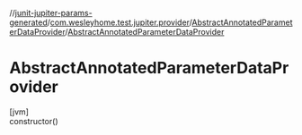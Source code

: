 //[junit-jupiter-params-generated](../../../index.md)/[com.wesleyhome.test.jupiter.provider](../index.md)/[AbstractAnnotatedParameterDataProvider](index.md)/[AbstractAnnotatedParameterDataProvider](-abstract-annotated-parameter-data-provider.md)

# AbstractAnnotatedParameterDataProvider

[jvm]\
constructor()
